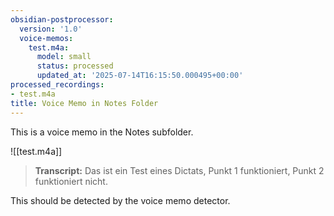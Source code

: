 ```yaml
---
obsidian-postprocessor:
  version: '1.0'
  voice-memos:
    test.m4a:
      model: small
      status: processed
      updated_at: '2025-07-14T16:15:50.000495+00:00'
processed_recordings:
- test.m4a
title: Voice Memo in Notes Folder
---
```

This is a voice memo in the Notes subfolder.

![[test.m4a]]

> **Transcript:**
> Das ist ein Test eines Dictats, Punkt 1 funktioniert, Punkt 2 funktioniert nicht.


This should be detected by the voice memo detector.
